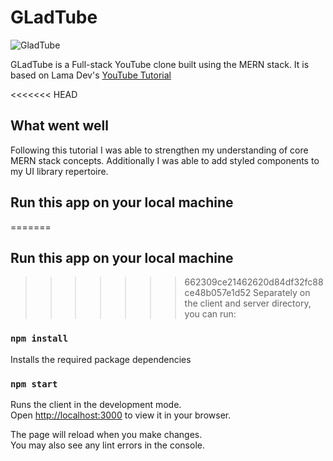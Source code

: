 # GLadTube

![GladTube](https://i.ibb.co/3zxZ0JC/GladTube.png)

GLadTube is a Full-stack YouTube clone built using the MERN stack. It is based on Lama Dev's [YouTube Tutorial](https://www.youtube.com/watch?v=CCF-xV3RSSs&list=PLj-4DlPRT48nfYgDK00oTjlDF4O0ZZyG8&index=32)

<<<<<<< HEAD
## What went well

Following this tutorial I was able to strengthen my understanding of core MERN stack concepts. Additionally I was able to add styled components to my UI library repertoire.

## Run this app on your local machine

=======
## Run this app on your local machine

>>>>>>> 662309ce21462620d84df32fc88ce48b057e1d52
Separately on the client and server directory, you can run:

### `npm install`

Installs the required package dependencies

### `npm start`

Runs the client in the development mode.\
Open [http://localhost:3000](http://localhost:3000) to view it in your browser.

The page will reload when you make changes.\
You may also see any lint errors in the console.
